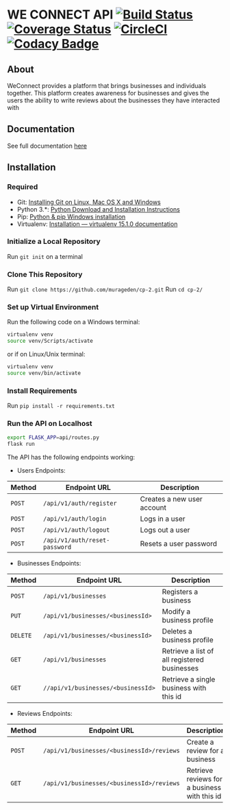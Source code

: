 # WE CONNECT API [![Build Status](https://travis-ci.org/murageden/cp-2.svg?branch=develop)](https://travis-ci.org/murageden/cp-2) [![Coverage Status](https://coveralls.io/repos/github/murageden/cp-2/badge.svg?branch=develop)](https://coveralls.io/github/murageden/cp-2?branch=develop) [![CircleCI](https://circleci.com/gh/murageden/cp-2/tree/develop.svg?style=svg)](https://circleci.com/gh/murageden/cp-2/tree/develop) [![Codacy Badge](https://api.codacy.com/project/badge/Grade/6ada5fc7ae404ba4a34df38000943f94)](https://www.codacy.com/app/murageden/cp-2?utm_source=github.com&amp;utm_medium=referral&amp;utm_content=murageden/cp-2&amp;utm_campaign=Badge_Grade)

## About
WeConnect provides a platform that brings businesses and individuals together. This platform creates awareness for businesses and gives the users the ability to write reviews about the businesses they have interacted with


## Documentation
See full documentation [here](https://weconnnect.docs.apiary.io/)


## Installation
### Required
* Git: [Installing Git on Linux, Mac OS X and Windows](https://gist.github.com/derhuerst/1b15ff4652a867391f03)
* Python 3.*: [Python Download and Installation Instructions](https://www.ics.uci.edu/~pattis/common/handouts/pythoneclipsejava/python.html)
* Pip: [Python & pip Windows installation](https://github.com/BurntSushi/nfldb/wiki/Python-&-pip-Windows-installation)
* Virtualenv: [Installation — virtualenv 15.1.0 documentation](https://virtualenv.pypa.io/en/stable/installation/)


### Initialize a Local Repository
Run `git init` on a terminal


### Clone This Repository
Run `git clone https://github.com/murageden/cp-2.git`
Run `cd cp-2/`


### Set up Virtual Environment
Run the following code on a Windows terminal:

```bash
virtualenv venv
source venv/Scripts/activate
```
or if on Linux/Unix terminal:

```bash
virtualenv venv
source venv/bin/activate
```


### Install Requirements
Run `pip install -r requirements.txt`


### Run the API on Localhost
```bash
export FLASK_APP=api/routes.py
flask run
```


The API has the following endpoints working:

* Users Endpoints:

Method | Endpoint URL | Description
--- | --- | ---
`POST` | `/api/v1/auth/register` | Creates a new user account
`POST` | `/api/v1/auth/login` | Logs in a user
`POST` | `/api/v1/auth/logout` | Logs out a user
`POST` | `/api/v1/auth/reset-password` | Resets a user password

* Businesses Endpoints:

Method | Endpoint URL | Description
--- | --- | ---
`POST` | `/api/v1/businesses` | Registers a business
`PUT` | `/api/v1/businesses/<businessId>` | Modify a business profile
`DELETE` | `/api/v1/businesses/<businessId>` | Deletes a business profile
`GET` | `/api/v1/businesses` | Retrieve a list of all registered businesses
`GET` | `//api/v1/businesses/<businessId>` | Retrieve a single business with this id

* Reviews Endpoints:

Method | Endpoint URL | Description
--- | --- | ---
`POST` | `/api/v1/businesses/<businessId>/reviews` | Create a review for a business
`GET` | `/api/v1/businesses/<businessId>/reviews` | Retrieve reviews for a business with this id

